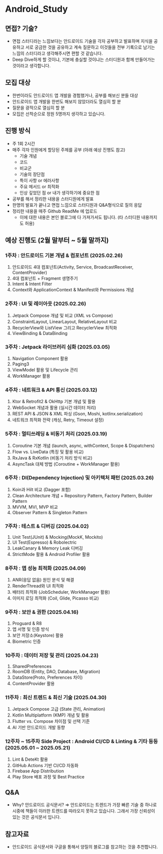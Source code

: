 # Android_Study

## 면접? 기술?
- 면접 스터디라는 느낌보다는 안드로이드 기술을 각자 공부하고 발표하며 지식을 공유하고 서로 궁금한 것을 공유하고 계속 질문하고 이것들을 전부 기록으로 남기는 느낌의 스터디라고 생각해주시면 편할 것 같습니다.
- Deep Dive하게 할 것이냐, 기본에 충실할 것이냐는 스터디원과 함께 만들어가는 것이라고 생각합니다.

## 모집 대상
- 한번이라도 안드로이드 앱 개발을 경험했거나, 공부를 해보신 분들 대상
- 안드로이드 앱 개발을 한번도 해보지 않았더라도 열심히 할 분
- 질문을 광적으로 열심히 할 분
- 모집은 선착순으로 정원 5명까지 생각하고 있습니다.

## 진행 방식
- 주 1회 2시간
- 매주 각자 인원에게 할당된 주제를 공부 (아래 예상 진행도 참고)
    - 기술 개념
    - 코드
    - 비교군
    - 기술의 장단점
    - 특이 사항 or 에러사항
    - 주요 메서드 or 최적화
    - 인상 깊었던 점 or 내가 생각하기에 중요한 점
- 공부를 해서 정리한 내용을 스터디원에게 발표
- 한명의 발표가 끝나고 면접 느낌으로 스터디원과 Q&A형식으로 질의 응답
- 정리한 내용을 매주 Github ReadMe 에 업로드
    - 이에 대한 내용은 본인 블로그에 다 가져가셔도 됩니다. (타 스터디원 내용까지도 허용)

## 예상 진행도 (2월 말부터 ~ 5월 말까지)

### **1주차 : 안드로이드 기본 개념 & 컴포넌트 (2025.02.26)**
1. 안드로이드 4대 컴포넌트(Activity, Service, BroadcastReceiver, ContentProvider)
2. 4대 컴포넌트 + Fragment 생명주기
3. Intent & Intent Filter
4. Context와 ApplicationContext & Manifest와 Permissions 개념

### **2주차 : UI 및 레이아웃 (2025.02.26)**
1. Jetpack Compose 개념 및 비교 (XML vs Compose)
2. ConstraintLayout, LinearLayout, RelativeLayout 비교
3. RecyclerView와 ListView 그리고 RecyclerView 최적화
4. ViewBinding & DataBinding 

### **3주차 : Jetpack 라이브러리 심화 (2025.03.05)**
1. Navigation Component 활용
2. Paging3
3. ViewModel 활용 및 Lifecycle 관리
4. WorkManager 활용

### **4주차 : 네트워크 & API 통신 (2025.03.12)**
1. Ktor & Retrofit2 & OkHttp 기본 개념 및 활용
2. WebSocket 개념과 활용 (실시간 데이터 처리)
3. REST API & JSON & XML 파싱 (Gson, Moshi, kotlinx.serialization)
4. 네트워크 최적화 전략 (캐싱, Retry, Timeout 설정)

### **5주차 : 멀티쓰레딩 & 비동기 처리 (2025.03.19)**
1. Coroutine 기본 개념 (launch, async, withContext, Scope & Dispatchers)
2. Flow vs. LiveData (특징 및 활용 비교)
3. RxJava & RxKotlin (비동기 처리 방식 비교)
4. AsyncTask 대체 방법 (Coroutine + WorkManager 활용)

### **6주차 : DI(Dependency Injection) 및 아키텍처 패턴 (2025.03.26)**
1. Koin과 Hilt 비교 (Dagger 포함)
2. Clean Architecture 개념 + Repository Pattern, Factory Pattern, Builder Pattern
3. MVVM, MVI, MVP 비교
4. Observer Pattern & Singleton Pattern

### **7주차 : 테스트 & 디버깅 (2025.04.02)**
1. Unit Test(JUnit) & Mocking(MockK, Mockito)
2. UI Test(Espresso) & Robolectric
3. LeakCanary & Memory Leak 디버깅
4. StrictMode 활용 & Android Profiler 활용

### **8주차 : 앱 성능 최적화 (2025.04.09)**
1. ANR(응답 없음) 원인 분석 및 해결
2. RenderThread와 UI 최적화
3. 배터리 최적화 (JobScheduler, WorkManager 활용)
4. 이미지 로딩 최적화 (Coil, Glide, Picasso 비교)

### **9주차 : 보안 & 권한 (2025.04.16)**
1. Proguard & R8
2. 앱 서명 및 인증 방식
3. 보안 저장소(Keystore) 활용
4. Biometric 인증

### **10주차 : 데이터 저장 및 관리 (2025.04.23)**
1. SharedPreferences
2. RoomDB (Entity, DAO, Database, Migration)
3. DataStore(Proto, Preferences 차이)
4. ContentProvider 활용

### **11주차 : 최신 트렌드 & 최신 기술 (2025.04.30)**
1. Jetpack Compose 고급 (State 관리, Animation)
2. Kotlin Multiplatform (KMP) 개념 및 활용
3. Flutter vs. Compose 차이점 및 선택 기준
4. AI 기반 안드로이드 개발 동향

### **12주차 ~ 15주차 Side Project : Android CI/CD & Linting & 기타 등등 (2025.05.01 ~ 2025.05.21)**
1. Lint & DeteKt 활용
2. GitHub Actions 기반 CI/CD 자동화
3. Firebase App Distribution
4. Play Store 배포 과정 및 Best Practice

## Q&A
- Why? 안드로이드 공식문서? ⇒ 안드로이드는 트렌드가 가장 빠른 기술 중 하나로 시중에 책들이 이러한 트렌드를 따라오지 못하고 있습니다. 그래서 가장 신뢰성이 있는 것은 공식문서 입니다.

## 참고자료
- 안드로이드 공식문서와 구글을 통해서 양질의 블로그를 참고하는 것을 추천합니다.
